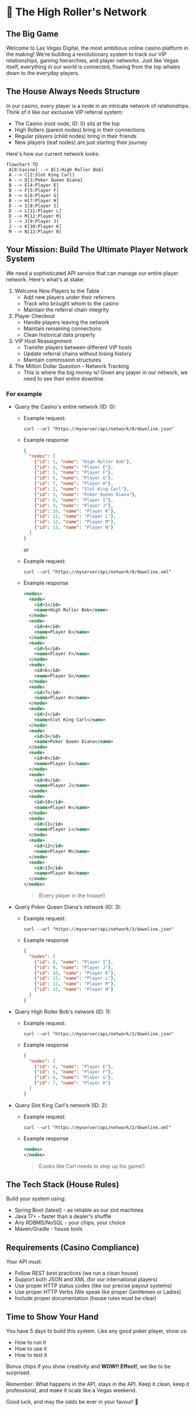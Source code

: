 # 🎰 The High Roller's Network

## The Big Game

Welcome to Las Vegas Digital, the most ambitious online casino platform in the
making! We're building a revolutionary system to track our VIP relationships,
gaming hierarchies, and player networks. Just like Vegas itself, everything in
our world is connected, flowing from the top whales down to the everyday
players.

## The House Always Needs Structure

In our casino, every player is a node in an intricate network of relationships.
Think of it like our exclusive VIP referral system:

* The Casino (root node, ID: 0) sits at the top
* High Rollers (parent nodes) bring in their connections
* Regular players (child nodes) bring in their friends
* New players (leaf nodes) are just starting their journey

Here's how our current network looks:

```mermaid
flowchart TD
 A[0:Casino] --> B[1:High Roller Bob]
 A --> C[2:Slot King Carl]
 A --> D[3:Poker Queen Diana]
 B --> E[4:Player E]
 B --> F[5:Player F]
 B --> G[6:Player G]
 B --> H[7:Player H]
 D --> I[8:Player I]
 D --> L[11:Player L]
 D --> M[12:Player M]
 I --> J[9:Player J]
 J --> K[10:Player K]
 M --> N[13:Player N]
```

## Your Mission: Build The Ultimate Player Network System

We need a sophisticated API service that can manage our entire player network.
Here's what's at stake:

1. Welcome New Players to the Table
    * Add new players under their referrers
    * Track who brought whom to the casino
    * Maintain the referral chain integrity
2. Player Checkout
    * Handle players leaving the network
    * Maintain remaining connections
    * Clean historical data properly
3. VIP Host Reassignment
    * Transfer players between different VIP hosts
    * Update referral chains without losing history
    * Maintain commission structures
4. The Million Dollar Question - Network Tracking
    * This is where the big money is! Given any player in our network, we need
      to see their entire downline.

### For example

* Query the Casino's entire network (ID: 0):
  * Example request:

    ```shell
    curl --url "https://myserver/api/network/0/downline.json"
    ```

  * Example response

    ```json
    {
      "nodes": [
        {"id": 1, "name": "High Roller Bob"},
        {"id": 4, "name": "Player E"},
        {"id": 5, "name": "Player F"},
        {"id": 6, "name": "Player G"},
        {"id": 7, "name": "Player H"},
        {"id": 2, "name": "Slot King Carl"},
        {"id": 3, "name": "Poker Queen Diana"},
        {"id": 8, "name": "Player I"},
        {"id": 9, "name": "Player J"},
        {"id": 10, "name": "Player K"},
        {"id": 11, "name": "Player L"},
        {"id": 12, "name": "Player M"},
        {"id": 13, "name": "Player N"}
      ]
    }
    ```

    or

  * Example request:

    ```shell
    curl --url "https://myserver/api/network/0/downline.xml"
    ```

  * Example response

    ```XML
    <nodes>
      <node>
        <id>1</id>
        <name>High Roller Bob</name>
      </node>
      <node>
        <id>4</id>
        <name>Player E</name>
      </node>
      <node>
        <id>5</id>
        <name>Player F</name>
      </node>
      <node>
        <id>6</id>
        <name>Player G</name>
      </node>
      <node>
        <id>7</id>
        <name>Player H</name>
      </node>
      <node>
        <id>2</id>
        <name>Slot King Carl</name>
      </node>
      <node>
        <id>3</id>
        <name>Poker Queen Diana</name>
      </node>
      <node>
        <id>8</id>
        <name>Player I</name>
      </node>
      <node>
        <id>9</id>
        <name>Player J</name>
      </node>
      <node>
        <id>10</id>
        <name>Player K</name>
      </node>
      <node>
        <id>11</id>
        <name>Player L</name>
      </node>
      <node>
        <id>12</id>
        <name>Player M</name>
      </node>
      <node>
        <id>13</id>
        <name>Player N</name>
      </node>
    </nodes>
    ```

    >(Every player in the house!)

* Query Poker Queen Diana's network (ID: 3):
  * Example request:

    ```shell
    curl --url "https://myserver/api/network/3/downline.json"
    ```

  * Example response

    ```json
    {
      "nodes": [
        {"id": 8, "name": "Player I"},
        {"id": 9, "name": "Player J"},
        {"id": 10, "name": "Player K"},
        {"id": 11, "name": "Player L"},
        {"id": 12, "name": "Player M"},
        {"id": 13, "name": "Player N"}
      ]
    }
    ```

* Query High Roller Bob's network (ID: 1):
  * Example request:

    ```shell
    curl --url "https://myserver/api/network/1/downline.json"
    ```

  * Example response

    ```json
    {
      "nodes": [
        {"id": 4, "name": "Player E"},
        {"id": 5, "name": "Player F"},
        {"id": 6, "name": "Player G"},
        {"id": 7, "name": "Player H"}
      ]
    }
    ```

* Query Slot King Carl's network (ID: 2):
  * Example request:

    ```shell
    curl --url "https://myserver/api/network/2/downline.xml"
    ```

  * Example response

    ```xml
    <nodes>
    </nodes>
    ```

    > (Looks like Carl needs to step up his game!)

## The Tech Stack (House Rules)

Build your system using:

* Spring Boot (latest) - as reliable as our slot machines
* Java 17+ - faster than a dealer's shuffle
* Any RDBMS/NoSQL - your chips, your choice
* Maven/Gradle - house tools

## Requirements (Casino Compliance)

Your API must:

* Follow REST best practices (we run a clean house)
* Support both JSON and XML (for our international players)
* Use proper HTTP status codes (like our precise payout systems)
* Use proper HTTP Verbs (We speak like proper Gentlemen or Ladies)
* Include proper documentation (house rules must be clear)

## Time to Show Your Hand

You have 5 days to build this system. Like any good poker player, show us:

* How to run it
* How to use it
* How to test it

Bonus chips if you show creativity and **WOW!! Effect!**, we like to be
surprised.

Remember: What happens in the API, stays in the API. Keep it clean, keep it
professional, and make it scale like a Vegas weekend.

Good luck, and may the odds be ever in your favour! 🎲

